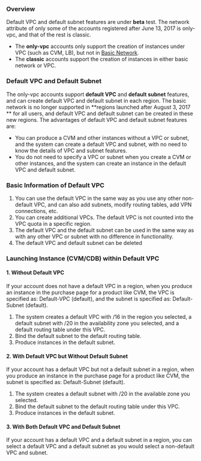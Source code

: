 ### Overview

Default VPC and default subnet features are under **beta** test. The network attribute of only some of the accounts registered after June 13, 2017 is only-vpc, and that of the rest is classic.
- The **only-vpc** accounts only support the creation of instances under VPC (such as CVM, LB), but not in [Basic Network](https://intl.cloud.tencent.com/document/product/215/535).
- The **classic** accounts support the creation of instances in either basic network or VPC.


### Default VPC and Default Subnet
The only-vpc accounts support **default VPC** and **default subnet** features, and can create default VPC and default subnet in each region. The basic network is no longer supported in **regions launched after August 3, 2017 ** for all users, and default VPC and default subnet can be created in these new regions.
The advantages of default VPC and default subnet features are:

- You can produce a CVM and other instances without a VPC or subnet, and the system can create a default VPC and subnet, with no need to know the details of VPC and subnet features.
- You do not need to specify a VPC or subnet when you create a CVM or other instances, and the system can create an instance in the default VPC and default subnet.

### Basic Information of Default VPC

1) You can use the default VPC in the same way as you use any other non-default VPC, and can also add subnets, modify routing tables, add VPN connections, etc.
2) You can create additional VPCs. The default VPC is not counted into the VPC quota in a specific region.
3) The default VPC and the default subnet can be used in the same way as with any other VPC or subnet with no difference in functionality.
4) The default VPC and default subnet can be deleted


### Launching Instance (CVM/CDB) within Default VPC

#### 1. Without **Default VPC**
If your account does not have a default VPC in a region, when you produce an instance in the purchase page for a product like CVM, the VPC is specified as: Default-VPC (default), and the subnet is specified as: Default-Subnet (default).
1) The system creates a default VPC with /16 in the region you selected, a default subnet with /20 in the availability zone you selected, and a default routing table under this VPC.
2) Bind the default subnet to the default routing table.
3) Produce instances in the default subnet.
 
#### 2. With Default VPC but Without Default Subnet
If your account has a default VPC but not a default subnet in a region, when you produce an instance in the purchase page for a product like CVM, the subnet is specified as: Default-Subnet (default).
1) The system creates a default subnet with /20 in the available zone you selected.
2) Bind the default subnet to the default routing table under this VPC.
3) Produce instances in the default subnet.

#### 3. With Both Default VPC and Default Subnet
If your account has a default VPC and a default subnet in a region, you can select a default VPC and a default subnet as you would select a non-default VPC and subnet.






